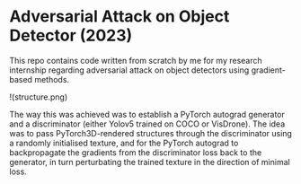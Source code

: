 # Adversarial Attack on Object Detector (2023)
This repo contains code written from scratch by me for my research internship regarding adversarial attack on object detectors using gradient-based methods.

!(structure.png)

The way this was achieved was to establish a PyTorch autograd generator and a discriminator (either Yolov5 trained on COCO or VisDrone). The idea was to pass PyTorch3D-rendered structures through the discriminator using a randomly initialised texture, and for the PyTorch autograd to backpropagate the gradients from the discriminator loss back to the generator, in turn perturbating the trained texture in the direction of minimal loss.
